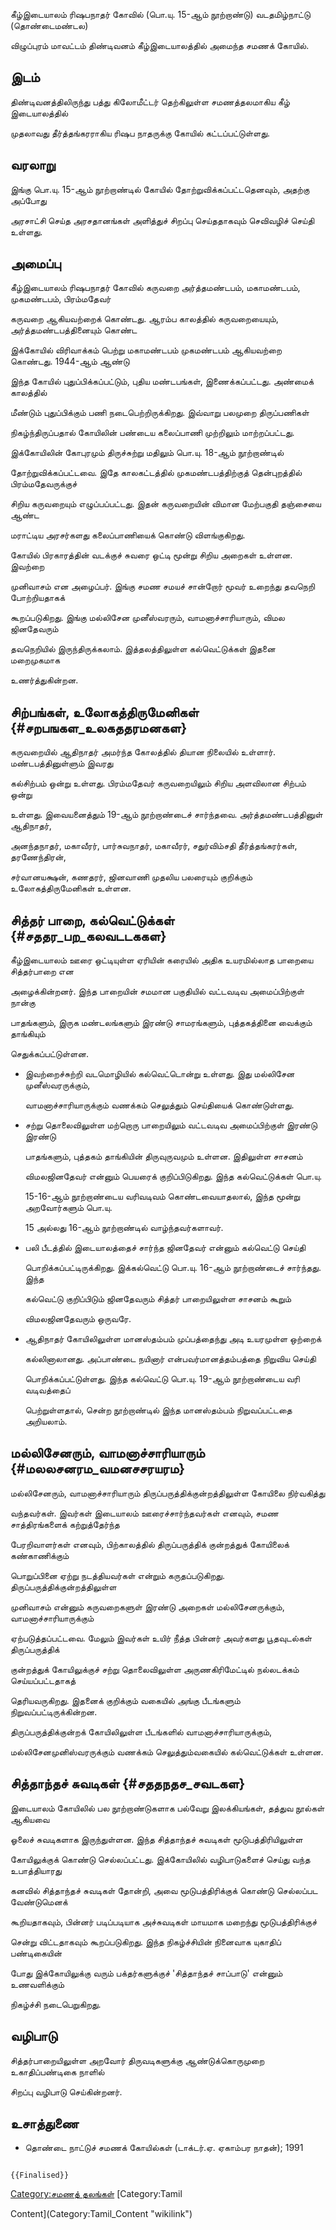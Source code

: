 கீழ்இடையாலம் ரிஷபநாதர் கோவில் (பொ.யு. 15-ஆம் நூற்றாண்டு) வடதமிழ்நாட்டு (தொண்டைமண்டல)
விழுப்புரம் மாவட்டம் திண்டிவனம் கீழ்இடையாலத்தில் அமைந்த சமணக் கோயில்.

## இடம்

திண்டிவனத்திலிருந்து பத்து கிலோமீட்டர் தெற்கிலுள்ள சமணத்தலமாகிய கீழ் இடையாலத்தில்
முதலாவது தீர்த்தங்கரராகிய ரிஷப நாதருக்கு கோயில் கட்டப்பட்டுள்ளது.

## வரலாறு

இங்கு பொ.யு. 15-ஆம் நூற்றாண்டில் கோயில் தோற்றுவிக்கப்பட்டதெனவும், அதற்கு அப்போது
அரசாட்சி செய்த அரசதானங்கள் அளித்துச் சிறப்பு செய்ததாகவும் செவிவழிச் செய்தி உள்ளது.

## அமைப்பு

கீழ்இடையாலம் ரிஷபநாதர் கோவில் கருவறை அர்த்தமண்டபம், மகாமண்டபம், முகமண்டபம், பிரம்மதேவர்
கருவறை ஆகியவற்றைக் கொண்டது. ஆரம்ப காலத்தில் கருவறையையும், அர்த்தமண்டபத்தினையும் கொண்ட
இக்கோயில் விரிவாக்கம் பெற்று மகாமண்டபம் முகமண்டபம் ஆகியவற்றை கொண்டது. 1944-ஆம் ஆண்டு
இந்த கோயில் புதுப்பிக்கப்பட்டும், புதிய மண்டபங்கள், இணைக்கப்பட்டது. அண்மைக் காலத்தில்
மீண்டும் புதுப்பிக்கும் பணி நடைபெற்றிருக்கிறது. இவ்வாறு பலமுறை திருப்பணிகள்
நிகழ்ந்திருப்பதால் கோயிலின் பண்டைய கலைப்பாணி முற்றிலும் மாற்றப்பட்டது.

இக்கோயிலின் கோபுரமும் திருச்சுற்று மதிலும் பொ.யு. 18-ஆம் நூற்றாண்டில்
தோற்றுவிக்கப்பட்டவை. இதே காலகட்டத்தில் முகமண்டபத்திற்குத் தென்புறத்தில் பிரம்மதேவருக்குச்
சிறிய கருவறையும் எழுப்பப்பட்டது. இதன் கருவறையின் விமான மேற்பகுதி தஞ்சையை ஆண்ட
மராட்டிய அரசர்களது கலைப்பாணியைக் கொண்டு விளங்குகிறது.

கோயில் பிரகாரத்தின் வடக்குச் சுவரை ஒட்டி மூன்று சிறிய அறைகள் உள்ளன. இவற்றை
முனிவாசம் என அழைப்பர். இங்கு சமண சமயச் சான்றோர் மூவர் உறைந்து தவநெறி போற்றியதாகக்
கூறப்படுகிறது. இங்கு மல்லிசேன முனீஸ்வரரும், வாமனாச்சாரியாரும், விமல ஜினதேவரும்
தவநெறியில் இருந்திருக்கலாம். இத்தலத்திலுள்ள கல்வெட்டுக்கள் இதனை மறைமுகமாக
உணர்த்துகின்றன.

## சிற்பங்கள், உலோகத்திருமேனிகள் {#சறபஙகள_உலகததரமனகள}

கருவறையில் ஆதிநாதர் அமர்ந்த கோலத்தில் தியான நிலையில் உள்ளார். மண்டபத்தினுள்ளும் இவரது
கல்சிற்பம் ஒன்று உள்ளது. பிரம்மதேவர் கருவறையிலும் சிறிய அளவிலான சிற்பம் ஒன்று
உள்ளது. இவையனைத்தும் 19-ஆம் நூற்றாண்டைச் சார்ந்தவை. அர்த்தமண்டபத்தினுள் ஆதிநாதர்,
அனந்தநாதர், மகாவீரர், பார்சுவநாதர், மகாவீரர், சதுர்விம்சதி தீர்த்தங்கரர்கள், தரணேந்திரன்,
சர்வானயக்ஷன், கணதரர், ஜினவாணி முதலிய பலரையும் குறிக்கும் உலோகத்திருமேனிகள் உள்ளன.

## சித்தர் பாறை, கல்வெட்டுக்கள் {#சததர_பற_கலவடடககள}

கீழ்இடையாலம் ஊரை ஒட்டியுள்ள ஏரியின் கரையில் அதிக உயரமில்லாத பாறையை சித்தர்பாறை என
அழைக்கின்றனர். இந்த பாறையின் சமமான பகுதியில் வட்டவடிவ அமைப்பிற்குள் நான்கு
பாதங்களும், இருக மண்டலங்களும் இரண்டு சாமரங்களும், புத்தகத்தினை வைக்கும் தாங்கியும்
செதுக்கப்பட்டுள்ளன.

-   இவற்றைச்சுற்றி வடமொழியில் கல்வெட்டொன்று உள்ளது. இது மல்லிசேன முனீஸ்வரருக்கும்,
    வாமனாச்சாரியாருக்கும் வணக்கம் செலுத்தும் செய்தியைக் கொண்டுள்ளது.
-   சற்று தொலைவிலுள்ள மற்றொரு பாறையிலும் வட்டவடிவ அமைப்பிற்குள் இரண்டு இரண்டு
    பாதங்களும், புத்தகம் தாங்கியின் திருவுருவமும் உள்ளன. இதிலுள்ள சாசனம்
    விமலஜினதேவர் என்னும் பெயரைக் குறிப்பிடுகிறது. இந்த கல்வெட்டுக்கள் பொ.யு.
    15-16-ஆம் நூற்றாண்டைய வரிவடிவம் கொண்டவையாதலால், இந்த மூன்று அறவோர்களும் பொ.யு.
    15 அல்லது 16-ஆம் நூற்றாண்டில் வாழ்ந்தவர்களாவர்.
-   பலி பீடத்தில் இடையாலத்தைச் சார்ந்த ஜினதேவர் என்னும் கல்வெட்டு செய்தி
    பொறிக்கப்பட்டிருக்கிறது. இக்கல்வெட்டு பொ.யு. 16-ஆம் நூற்றாண்டைச் சார்ந்தது. இந்த
    கல்வெட்டு குறிப்பிடும் ஜினதேவரும் சித்தர் பாறையிலுள்ள சாசனம் கூறும்
    விமலஜினதேவரும் ஒருவரே.
-   ஆதிநாதர் கோயிலிலுள்ள மானஸ்தம்பம் முப்பத்தைந்து அடி உயரமுள்ள ஒற்றைக்
    கல்லினாலானது. அப்பாண்டை நயினார் என்பவர்மானத்தம்பத்தை நிறுவிய செய்தி
    பொறிக்கப்பட்டுள்ளது. இந்த கல்வெட்டு பொ.யு. 19-ஆம் நூற்றாண்டைய வரி வடிவத்தைப்
    பெற்றுள்ளதால், சென்ற நூற்றாண்டில் இந்த மானஸ்தம்பம் நிறுவப்பட்டதை அறியலாம்.

## மல்லிசேனரும், வாமனாச்சாரியாரும் {#மலலசனரம_வமனசசரயரம}

மல்லிசேனரும், வாமனாச்சாரியாரும் திருப்பருத்திக்குன்றத்திலுள்ள கோயிலை நிர்வகித்து
வந்தவர்கள். இவர்கள் இடையாலம் ஊரைச்சார்ந்தவர்கள் எனவும், சமண சாத்திரங்களைக் கற்றுத்தேர்ந்த
பேரறிவாளர்கள் எனவும், பிற்காலத்தில் திருப்பருத்திக் குன்றத்துக் கோயிலைக் கண்காணிக்கும்
பொறுப்பினை ஏற்று நடத்தியவர்கள் என்றும் கருதப்படுகிறது. திருப்பருத்திக்குன்றத்திலுள்ள
முனிவாசம் என்னும் கருவறைகளுள் இரண்டு அறைகள் மல்லிசேனருக்கும், வாமனாச்சாரியாருக்கும்
ஏற்படுத்தப்பட்டவை. மேலும் இவர்கள் உயிர் நீத்த பின்னர் அவர்களது பூதவுடல்கள் திருப்பருத்திக்
குன்றத்துக் கோயிலுக்குச் சற்று தொலைவிலுள்ள அருணகிரிமேட்டில் நல்லடக்கம் செய்யப்பட்டதாகத்
தெரியவருகிறது. இதனைக் குறிக்கும் வகையில் அங்கு பீடங்களும் நிறுவப்பட்டிருக்கின்றன.
திருப்பருத்திக்குன்றக் கோயிலிலுள்ள பீடங்களில் வாமனாச்சாரியாருக்கும்,
மல்லிசேனமுனிஸ்வரருக்கும் வணக்கம் செலுத்தும்வகையில் கல்வெட்டுக்கள் உள்ளன.

## சித்தாந்தச் சுவடிகள் {#சததநதச_சவடகள}

இடையாலம் கோயிலில் பல நூற்றாண்டுகளாக பல்வேறு இலக்கியங்கள், தத்துவ நூல்கள் ஆகியவை
ஓலைச் சுவடிகளாக இருந்துள்ளன. இந்த சித்தாந்தச் சுவடிகள் மூடுபத்திரியிலுள்ள
கோயிலுக்குக் கொண்டு செல்லப்பட்டது. இக்கோயிலில் வழிபாடுகளைச் செய்து வந்த உபாத்தியாரது
கனவில் சித்தாந்தச் சுவடிகள் தோன்றி, அவை மூடுபத்திரிக்குக் கொண்டு செல்லப்பட வேண்டுமெனக்
கூறியதாகவும், பின்னர் படிப்படியாக அச்சுவடிகள் மாயமாக மறைந்து மூடுபத்திரிக்குச்
சென்று விட்டதாகவும் கூறப்படுகிறது. இந்த நிகழ்ச்சியின் நினைவாக யுகாதிப் பண்டிகையின்
போது இக்கோயிலுக்கு வரும் பக்தர்களுக்குச் \'சித்தாந்தச் சாப்பாடு\' என்னும் உணவளிக்கும்
நிகழ்ச்சி நடைபெறுகிறது.

## வழிபாடு

சித்தர்பாறையிலுள்ள அறவோர் திருவடிகளுக்கு ஆண்டுக்கொருமுறை உகாதிப்பண்டிகை நாளில்
சிறப்பு வழிபாடு செய்கின்றனர்.

## உசாத்துணை

-   தொண்டை நாட்டுச் சமணக் கோயில்கள் (டாக்டர்.ஏ. ஏகாம்பர நாதன்); 1991

```{=mediawiki}
{{Finalised}}
```
[Category:சமணத் தலங்கள்](Category:சமணத்_தலங்கள் "wikilink") [Category:Tamil
Content](Category:Tamil_Content "wikilink")
